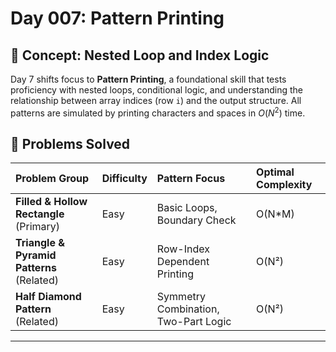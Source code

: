 # Day 007: Pattern Printing

## 🎯 Concept: Nested Loop and Index Logic

Day 7 shifts focus to **Pattern Printing**, a foundational skill that tests proficiency with nested loops, conditional logic, and understanding the relationship between array indices (row `i`) and the output structure. All patterns are simulated by printing characters and spaces in $O(N^2)$ time.

## 📝 Problems Solved

| Problem Group                             | Difficulty | Pattern Focus                        | Optimal Complexity |
| :---------------------------------------- | :--------- | :----------------------------------- | :----------------- |
| **Filled & Hollow Rectangle** (Primary)   | Easy       | Basic Loops, Boundary Check          | O(N\*M)            |
| **Triangle & Pyramid Patterns** (Related) | Easy       | Row-Index Dependent Printing         | O(N²)              |
| **Half Diamond Pattern** (Related)        | Easy       | Symmetry Combination, Two-Part Logic | O(N²)              |

---
